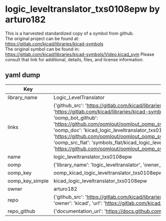 # logic_leveltranslator_txs0108epw by arturo182  
This is a harvested standardized copy of a symbol from github.  
The original project can be found at:  
https://gitlab.com/kicad/libraries/kicad-symbols  
The original symbol can be found in:
https://gitlab.com/kicad/libraries/kicad-symbols/Video.kicad_sym
Please consult that link for additional, details, files, and license information.  
## yaml dump  
| Key | Value |  
| --- | --- |  
| library_name | Logic_LevelTranslator |  
| links | {'github_src': 'https://gitlab.com/kicad/libraries/kicad-symbols/Video.kicad_sym', 'github_src_repo': 'https://gitlab.com/kicad/libraries/kicad-symbols', 'oomp_bot': 'kicad_logic_leveltranslator_txs0108epw/working', 'oomp_bot_github': 'https://github.com/oomlout/oomlout_oomp_symbol_bot/tree/main/kicad_logic_leveltranslator_txs0108epw/working', 'oomp_doc': 'kicad_logic_leveltranslator_txs0108epw/working', 'oomp_doc_github': 'https://github.com/oomlout/oomlout_oomp_symbol_doc/tree/main/kicad_logic_leveltranslator_txs0108epw/working', 'oomp_src_flat': 'symbols_flat/kicad_logic_leveltranslator_txs0108epw/working', 'oomp_src_flat_github': 'https://github.com/oomlout/oomlout_oomp_symbol_src/tree/main/kicad_logic_leveltranslator_txs0108epw/working'} |  
| name | logic_leveltranslator_txs0108epw |  
| oomp | {'library_name': 'logic_leveltranslator', 'owner_name': 'kicad', 'symbol_name': 'logic_leveltranslator_txs0108epw'} |  
| oomp_key | oomp_kicad_logic_leveltranslator_txs0108epw |  
| oomp_key_simple | kicad_logic_leveltranslator_txs0108epw |  
| owner | arturo182 |  
| repo | {'github_src': 'https://gitlab.com/kicad/libraries/kicad-symbols/Video.kicad_sym', 'name': 'libraries/kicad-symbols', 'owner': 'kicad', 'url': 'https://gitlab.com/kicad/libraries/kicad-symbols'} |  
| repo_github | {'documentation_url': 'https://docs.github.com/rest/repos/repos#get-a-repository', 'message': 'Not Found'} |  

